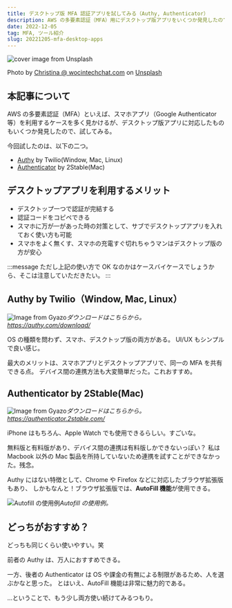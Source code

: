 ```yaml
---
title: デスクトップ版 MFA 認証アプリを試してみる（Authy, Authenticator）
description: AWS の多要素認証（MFA）用にデスクトップ版アプリをいくつか発見したので、試してみる。
date: 2022-12-05
tag: MFA, ツール紹介
slug: 20221205-mfa-desktop-apps
---
```


![cover image from Unsplash](/assets/blog/20221205-mfa-desktop-apps/cover.webp)

Photo by [Christina @ wocintechchat.com](https://unsplash.com/photos/UTw3j_aoIKM) on [Unsplash](https://unsplash.com/)

## 本記事について

AWS の多要素認証（MFA）といえば、スマホアプリ（Google Authenticator 等）を利用するケースを多く見かけるが、デスクトップ版アプリに対応したものもいくつか発見したので、試してみる。

今回試したのは、以下の二つ。

- [Authy](https://authy.com/download/) by Twilio(Window, Mac, Linux)
- [Authenticator](https://authenticator.2stable.com/) by 2Stable(Mac)

## デスクトップアプリを利用するメリット

- デスクトップ一つで認証が完結する
- 認証コードをコピペできる
- スマホに万が一があった時の対策として、サブでデスクトップアプリを入れておく使い方も可能
- スマホをよく無くす、スマホの充電すぐ切れちゃうマンはデスクトップ版の方が安心

:::message
ただし上記の使い方で OK なのかはケースバイケースでしょうから、そこは注意していただきたい。
:::

## Authy by Twilio（Window, Mac, Linux）

![Image from Gyazo](https://i.gyazo.com/296712bf2cab526fd0dfb7871cccf4a5.jpg)_ダウンロードはこちらから。https://authy.com/download/_

OS の種類を問わず、スマホ、デスクトップ版の両方がある。
UI/UX もシンプルで良い感じ。

最大のメリットは、スマホアプリとデスクトップアプリで、同一の MFA を共有できる点。
デバイス間の連携方法も大変簡単だった。これおすすめ。

## Authenticator by 2Stable(Mac)

![Image from Gyazo](https://gyazo.com/b8fd1d31b769d8e3e804ff2c7da21f50.png)_ダウンロードはこちらから。https://authenticator.2stable.com/_

iPhone はもちろん、Apple Watch でも使用できるらしい。すごいな。

無料版と有料版があり、デバイス間の連携は有料版しかできないっぽい？
私は Macbook 以外の Mac 製品を所持していないため連携を試すことができなかった。残念。

Authy にはない特徴として、Chrome や Firefox などに対応したブラウザ拡張版もあり、
しかもなんと！ブラウザ拡張版では、**AutoFill 機能**が使用できる。

![Autofill の使用例](/assets/blog/20221205-mfa-desktop-apps/autofill_example.svg)_Autofill の使用例。_

## どっちがおすすめ？

どっちも同じくらい使いやすい。笑

前者の Authy は、万人におすすめできる。

一方、後者の Authenticator は OS や課金の有無による制限があるため、人を選ぶかなと思った。
とはいえ、AutoFill 機能は非常に魅力的である。

...ということで、もう少し両方使い続けてみるつもり。
